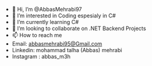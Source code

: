 - 👋 Hi, I’m @AbbasMehrabi97
- 👀 I’m interested in Coding espesialy in C#
- 🌱 I’m currently learning C#
- 💞️ I’m looking to collaborate on .NET Backend Projects
- 📫 How to reach me
- Email: abbasmehrabi95@Gmail.com
- Linkedin: mohammad talha (Abbas) mehrabi
- Instagram : abbas_m3h

<!---
AbbasMehrabi97/AbbasMehrabi97 is a ✨ special ✨ repository because its `README.md` (this file) appears on your GitHub profile.
You can click the Preview link to take a look at your changes.
--->

